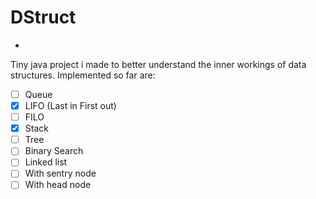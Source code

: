 # DStruct

-
Tiny java project i made to better understand the inner workings of data structures. Implemented so far are:
- [ ] Queue
 - [x] LIFO (Last in First out)
 - [ ] FILO
- [x] Stack
- [ ] Tree
 - [ ] Binary Search
- [ ] Linked list
 - [ ] With sentry node
 - [ ] With head node
